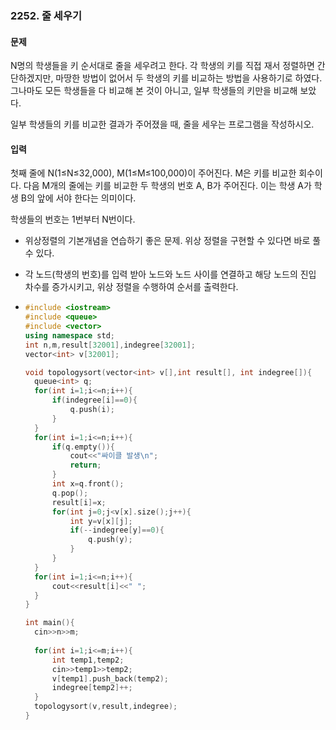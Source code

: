 ### 2252. 줄 세우기



#### 문제

N명의 학생들을 키 순서대로 줄을 세우려고 한다. 각 학생의 키를 직접 재서 정렬하면 간단하겠지만, 마땅한 방법이 없어서 두 학생의 키를 비교하는 방법을 사용하기로 하였다. 그나마도 모든 학생들을 다 비교해 본 것이 아니고, 일부 학생들의 키만을 비교해 보았다.

일부 학생들의 키를 비교한 결과가 주어졌을 때, 줄을 세우는 프로그램을 작성하시오.

#### 입력

첫째 줄에 N(1≤N≤32,000), M(1≤M≤100,000)이 주어진다. M은 키를 비교한 회수이다. 다음 M개의 줄에는 키를 비교한 두 학생의 번호 A, B가 주어진다. 이는 학생 A가 학생 B의 앞에 서야 한다는 의미이다.

학생들의 번호는 1번부터 N번이다.



- 위상정렬의 기본개념을 연습하기 좋은 문제. 위상 정렬을 구현할 수 있다면 바로 풀 수 있다.

- 각 노드(학생의 번호)를 입력 받아 노드와 노드 사이를 연결하고 해당 노드의 진입 차수를 증가시키고, 위상 정렬을 수행하여 순서를 출력한다.

- ```c++
  #include <iostream>
  #include <queue>
  #include <vector>
  using namespace std;
  int n,m,result[32001],indegree[32001];
  vector<int> v[32001];
  
  void topologysort(vector<int> v[],int result[], int indegree[]){
  	queue<int> q;
  	for(int i=1;i<=n;i++){
  		if(indegree[i]==0){
  			q.push(i);
  		}
  	}
  	for(int i=1;i<=n;i++){
  		if(q.empty()){
  			cout<<"싸이클 발생\n";
  			return;
  		}
  		int x=q.front();
  		q.pop();
  		result[i]=x;
  		for(int j=0;j<v[x].size();j++){
  			int y=v[x][j];
  			if(--indegree[y]==0){
  				q.push(y);
  			}
  		}
  	}
  	for(int i=1;i<=n;i++){
  		cout<<result[i]<<" ";
  	}
  }
  
  int main(){
  	cin>>n>>m;
  	
  	for(int i=1;i<=m;i++){
  		int temp1,temp2;
  		cin>>temp1>>temp2;
  		v[temp1].push_back(temp2);
  		indegree[temp2]++;
  	}
  	topologysort(v,result,indegree);
  }
  ```

  